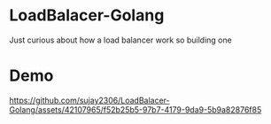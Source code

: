 # LoadBalacer-Golang
Just curious about how a load balancer work so building one

# Demo
https://github.com/sujay2306/LoadBalacer-Golang/assets/42107965/f52b25b5-97b7-4179-9da9-5b9a82876f85

